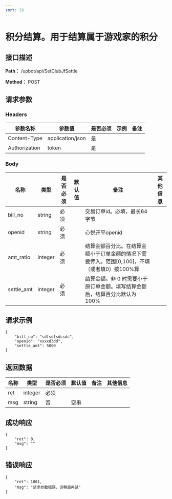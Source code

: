 ```yaml
---
sort: 19
---
```


# 积分结算。用于结算属于游戏家的积分

## 接口描述

**Path：** /upbot/api/SetClubJfSettle

**Method：** POST


## 请求参数

### Headers

| 参数名称          | 参数值              | 是否必须 | 示例 | 备注 |
|---------------|------------------|------|----|----|
| Content-Type  | application/json | 是    |    |    |
| Authorization | token            | 是    |    |    |    |

### Body

| 名称                   |      类型      | 是否必须 | 默认值 | 备注                                           | 其他信息                                                 |
|------------------------|---------------|----------|-------|------------------------------------------------|---------------------------------------------------------|
| bill_no                  | string    | 必须   |     | 交易订单id。必填，最长64字节                    |                                              |
| openid              |     string    |   必须   |       | 心悦开平openid                                        |                                                         |
| amt_ratio              |     integer    |   必须   |       | 结算金额百分比。在结算金额小于订单金额的情况下需要传入。范围[0,100]，不填（或者填0）按100%算                                        |                                                         |
| settle_amt              |     integer    |   必须   |       | 结算金额。非 0 时需要小于原订单金额。填写结算金额后，结算百分比默认为 100%                                        |                                                         |

## 请求示例
```
{
    "bill_no": "sdfsdfsdcsdc",
    "openid": "xxxxd3dd",
    "settle_amt": 5000
}
```

## 返回数据

|                名称              |           类型         | 是否必须 | 默认值 |       备注                                 |    其他信息     |
|----------------------------------|-----------------------|----------|-------|--------------------------------------------|----------------|
| ret                              |  integer              |   必须   |        |                                           |                |
| msg                              |  string               |    否    |  空串  |                                           |                |



## 成功响应
```
{
    "ret": 0,
    "msg": ""
}
```

## 错误响应
```
{
    "ret": 1001,
    "msg": "请求参数错误，请稍后再试"
}
```